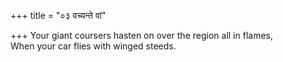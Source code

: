 +++
title = "०३ वच्यन्ते वां"

+++
Your giant coursers hasten on over the region all in flames,   
     When your car flies with winged steeds.